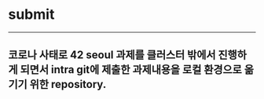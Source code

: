 # submit
---
코로나 사태로 42 seoul 과제를 클러스터 밖에서 진행하게 되면서 intra git에 제출한 과제내용을
로컬 환경으로 옮기기 위한 repository.
---
